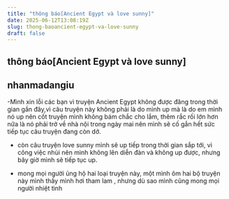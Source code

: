 ```yaml
---
title: "thông báo[Ancient Egypt và love sunny]"
date: 2025-06-12T13:08:19Z
slug: thong-baoancient-egypt-va-love-sunny
draft: false
---
```


## thông báo[Ancient Egypt và love sunny]

## nhanmadangiu

-Mình xin lỗi các bạn vì truyện Ancient Egypt không được đăng trong thời gian gần đây,vì câu truyện này không phải là do mình up mà là do em mình nó up nên cốt truyện mình không bám chắc cho lắm, thêm rắc rối lớn hơn nữa là nó phải trở về nhà nội trong ngày mai nên mình sẽ cố gắn hết sức tiếp tục câu truyện đang còn dở.
 
- còn câu truyện love sunny mình sẽ up tiếp trong thời gian sắp tới, vì công việc nhùi nên mình không lên diễn đàn và không up được, nhưng bây giờ mình sẽ tiếp tục up.
 
* mong mọi người ủng hộ hai loại truyện này, một mình ôm hai bộ truyện này mình thấy mình hơi tham lam , nhưng dù sao mình cũng mong mọi người nhiệt tình